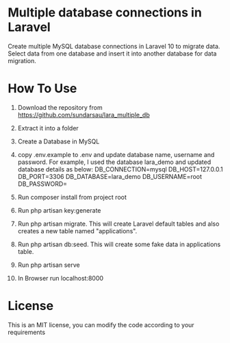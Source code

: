  # Multiple database connections in Laravel
Create multiple MySQL database connections in Laravel 10 to migrate data. Select data from one database and insert it into another database for data migration.

# How To Use

1) Download the repository from https://github.com/sundarsau/lara_multiple_db
2) Extract it into a folder
3) Create a Database in MySQL
4) copy .env.example to .env and update database name, username and password. For example, I used the database lara_demo and updated database details as below:
    DB_CONNECTION=mysql
    DB_HOST=127.0.0.1
    DB_PORT=3306
    DB_DATABASE=lara_demo
    DB_USERNAME=root
    DB_PASSWORD=

5) Run composer install from project root
6) Run php artisan key:generate
7) Run php artisan migrate. This will create Laravel default tables and also creates a new table named "applications". 
8) Run php artisan db:seed. This will create some fake data in applications table.
9) Run php artisan serve
10) In Browser run localhost:8000

# License
This is an MIT license, you can modify the code according to your requirements
